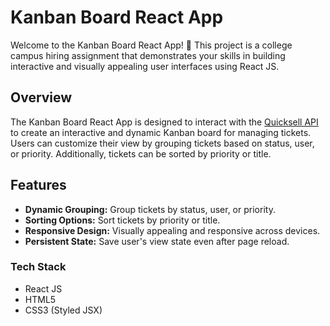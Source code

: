 # Kanban Board React App

Welcome to the Kanban Board React App! 🚀 This project is a college campus hiring assignment that demonstrates your skills in building interactive and visually appealing user interfaces using React JS.
## Overview

The Kanban Board React App is designed to interact with the [Quicksell API](https://api.quicksell.co/v1/internal/frontend-assignment) to create an interactive and dynamic Kanban board for managing tickets. Users can customize their view by grouping tickets based on status, user, or priority. Additionally, tickets can be sorted by priority or title.

## Features

- **Dynamic Grouping:** Group tickets by status, user, or priority.
- **Sorting Options:** Sort tickets by priority or title.
- **Responsive Design:** Visually appealing and responsive across devices.
- **Persistent State:** Save user's view state even after page reload.

### Tech Stack

- React JS
- HTML5
- CSS3 (Styled JSX)









